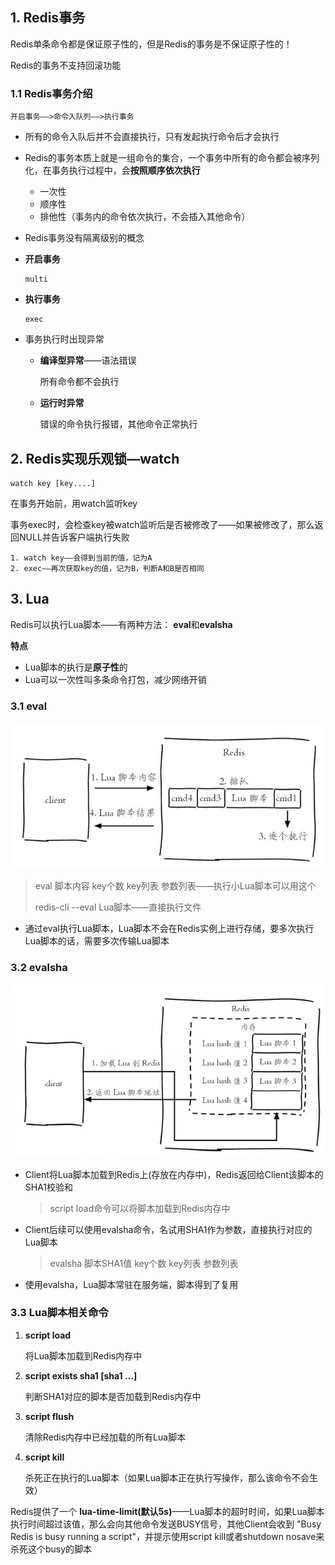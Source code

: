 ## 1. Redis事务

Redis单条命令都是保证原子性的，但是Redis的事务是不保证原子性的！

Redis的事务不支持回滚功能

### **1.1 Redis事务介绍**

```
开启事务——>命令入队列——>执行事务
```

* 所有的命令入队后并不会直接执行，只有发起执行命令后才会执行

* Redis的事务本质上就是一组命令的集合，一个事务中所有的命令都会被序列化，在事务执行过程中，会**按照顺序依次执行**

  * 一次性
  * 顺序性
  * 排他性（事务内的命令依次执行，不会插入其他命令）

* Redis事务没有隔离级别的概念

* **开启事务**

  ```
  multi
  ```

* **执行事务**

  ```
  exec
  ```

* 事务执行时出现异常

  * **编译型异常**——语法错误

    所有命令都不会执行

  * **运行时异常**

    错误的命令执行报错，其他命令正常执行

    

## 2. Redis实现乐观锁—watch

```
watch key [key....]
```

在事务开始前，用watch监听key

事务exec时，会检查key被watch监听后是否被修改了——如果被修改了，那么返回NULL并告诉客户端执行失败



```
1. watch key——会得到当前的值，记为A
2. exec——再次获取key的值，记为B，判断A和B是否相同
```



## 3. Lua

Redis可以执行Lua脚本——有两种方法： **eval**和**evalsha**

**特点**

* Lua脚本的执行是**原子性**的
* Lua可以一次性叫多条命令打包，减少网络开销

### 3.1 eval

![eval](p/eval.png)

> eval  脚本内容  key个数  key列表  参数列表——执行小Lua脚本可以用这个
>
> redis-cli --eval Lua脚本——直接执行文件

* 通过eval执行Lua脚本，Lua脚本不会在Redis实例上进行存储，要多次执行Lua脚本的话，需要多次传输Lua脚本

### 3.2 evalsha

![5](p/5.png)

* Client将Lua脚本加载到Redis上(存放在内存中)，Redis返回给Client该脚本的SHA1校验和

  > script load命令可以将脚本加载到Redis内存中

* Client后续可以使用evalsha命令，名试用SHA1作为参数，直接执行对应的Lua脚本

  >evalsha  脚本SHA1值  key个数  key列表  参数列表

* 使用evalsha，Lua脚本常驻在服务端，脚本得到了复用

### 3.3 Lua脚本相关命令

1. **script load**

   将Lua脚本加载到Redis内存中

2. **script exists sha1 [sha1 ...]**

   判断SHA1对应的脚本是否加载到Redis内存中

3. **script flush**

   清除Redis内存中已经加载的所有Lua脚本

4. **script kill**

   杀死正在执行的Lua脚本（如果Lua脚本正在执行写操作，那么该命令不会生效）

Redis提供了一个 **lua-time-limit(默认5s)**——Lua脚本的超时时间，如果Lua脚本执行时间超过该值，那么会向其他命令发送BUSY信号，其他Client会收到 "Busy Redis is busy running a script"，并提示使用script kill或者shutdown nosave来杀死这个busy的脚本

